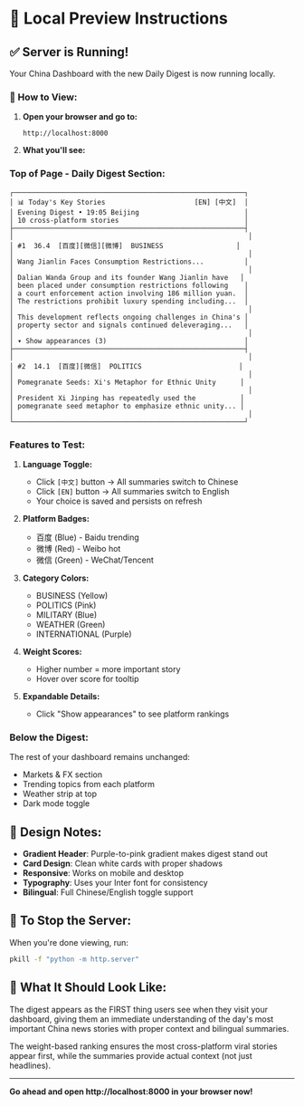 # 🎯 Local Preview Instructions

## ✅ Server is Running!

Your China Dashboard with the new Daily Digest is now running locally.

### 📱 How to View:

1. **Open your browser and go to:**
   ```
   http://localhost:8000
   ```

2. **What you'll see:**

### Top of Page - Daily Digest Section:

```
┌─────────────────────────────────────────────────────────┐
│ 📊 Today's Key Stories                      [EN] [中文]  │
│ Evening Digest • 19:05 Beijing                          │
│ 10 cross-platform stories                               │
├─────────────────────────────────────────────────────────┤
│                                                          │
│ #1  36.4  [百度][微信][微博]  BUSINESS                  │
│                                                          │
│ Wang Jianlin Faces Consumption Restrictions...          │
│                                                          │
│ Dalian Wanda Group and its founder Wang Jianlin have   │
│ been placed under consumption restrictions following    │
│ a court enforcement action involving 186 million yuan.  │
│ The restrictions prohibit luxury spending including...  │
│                                                          │
│ This development reflects ongoing challenges in China's │
│ property sector and signals continued deleveraging...   │
│                                                          │
│ ▾ Show appearances (3)                                  │
├─────────────────────────────────────────────────────────┤
│                                                          │
│ #2  14.1  [百度][微信]  POLITICS                        │
│                                                          │
│ Pomegranate Seeds: Xi's Metaphor for Ethnic Unity      │
│                                                          │
│ President Xi Jinping has repeatedly used the           │
│ pomegranate seed metaphor to emphasize ethnic unity... │
│                                                          │
└─────────────────────────────────────────────────────────┘
```

### Features to Test:

1. **Language Toggle:**
   - Click `[中文]` button → All summaries switch to Chinese
   - Click `[EN]` button → All summaries switch to English
   - Your choice is saved and persists on refresh

2. **Platform Badges:**
   - 百度 (Blue) - Baidu trending
   - 微博 (Red) - Weibo hot
   - 微信 (Green) - WeChat/Tencent

3. **Category Colors:**
   - BUSINESS (Yellow)
   - POLITICS (Pink)
   - MILITARY (Blue)
   - WEATHER (Green)
   - INTERNATIONAL (Purple)

4. **Weight Scores:**
   - Higher number = more important story
   - Hover over score for tooltip

5. **Expandable Details:**
   - Click "Show appearances" to see platform rankings

### Below the Digest:

The rest of your dashboard remains unchanged:
- Markets & FX section
- Trending topics from each platform
- Weather strip at top
- Dark mode toggle

## 🎨 Design Notes:

- **Gradient Header**: Purple-to-pink gradient makes digest stand out
- **Card Design**: Clean white cards with proper shadows
- **Responsive**: Works on mobile and desktop
- **Typography**: Uses your Inter font for consistency
- **Bilingual**: Full Chinese/English toggle support

## 🛑 To Stop the Server:

When you're done viewing, run:
```bash
pkill -f "python -m http.server"
```

## 📸 What It Should Look Like:

The digest appears as the FIRST thing users see when they visit your dashboard, giving them an immediate understanding of the day's most important China news stories with proper context and bilingual summaries.

The weight-based ranking ensures the most cross-platform viral stories appear first, while the summaries provide actual context (not just headlines).

---

**Go ahead and open http://localhost:8000 in your browser now!**